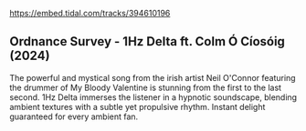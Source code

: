 https://embed.tidal.com/tracks/394610196

## Ordnance Survey - 1Hz Delta ft. Colm Ó Cíosóig (2024)

The powerful and mystical song from the irish artist Neil O'Connor featuring
the drummer of My Bloody Valentine is stunning from the first to the last
second. 1Hz Delta immerses the listener in a hypnotic soundscape, blending
ambient textures with a subtle yet propulsive rhythm. Instant delight
guaranteed for every ambient fan.

